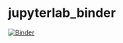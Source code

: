 # jupyterlab_binder

[![Binder](https://mybinder.org/badge_logo.svg)](https://mybinder.org/v2/gh/oumnix/jupyterlab_binder/HEAD?urlpath=%2Ftree%2Fjupyterlab.ipynb)
